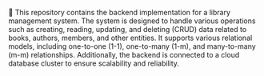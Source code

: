 📕 This repository contains the backend implementation for a library management system. The system is designed to handle various operations such as creating, reading, updating, and deleting (CRUD) data related to books, authors, members, and other entities. It supports various relational models, including one-to-one (1-1), one-to-many (1-m), and many-to-many (m-m) relationships. Additionally, the backend is connected to a cloud database cluster to ensure scalability and reliability.
